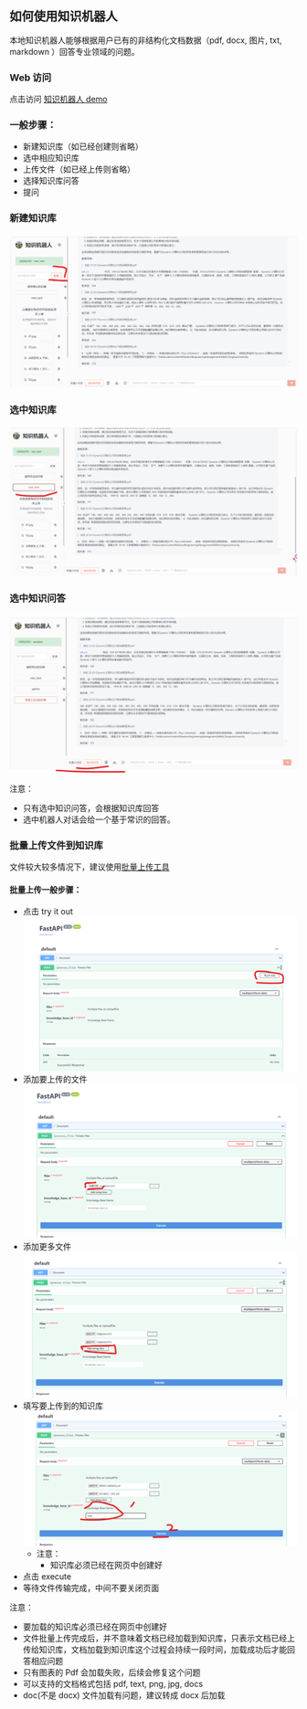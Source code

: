## 如何使用知识机器人

本地知识机器人能够根据用户已有的非结构化文档数据（pdf, docx, 图片, txt, markdown ）回答专业领域的问题。

### Web 访问

点击访问 [知识机器人 demo ](http://chatvue.cpolar.cn)

### 一般步骤：
- 新建知识库（如已经创建则省略）
- 选中相应知识库
- 上传文件（如已经上传则省略）
- 选择知识库问答
- 提问

### 新建知识库
![ 创建知识库 ](img/create_knowlege_base.png)

### 选中知识库
![ 选中知识库 ](img/choose_knowlege_base.png)

### 选中知识问答
![ 选中知识问答 ](img/choose_knowlege_answer.png)

注意：
- 只有选中知识问答，会根据知识库回答
- 选中机器人对话会给一个基于常识的回答。 

### 批量上传文件到知识库
文件较大较多情况下，建议使用[批量上传工具](http://batch-file.cpolar.cn)

#### 批量上传一般步骤：
- 点击 try it out
  ![ click_try_out ](img/click_try_out.png)
- 添加要上传的文件
  ![ choose_file ](img/choose_file.png)
- 添加更多文件
  ![ choose_more ](img/add_more.png)
- 填写要上传到的知识库
  ![ choose_knowledge_execute ](img/choose_knowledge_execute.png)
  - 注意：
    - 知识库必须已经在网页中创建好
- 点击 execute
- 等待文件传输完成，中间不要关闭页面

注意：
- 要加载的知识库必须已经在网页中创建好
- 文件批量上传完成后，并不意味着文档已经加载到知识库，只表示文档已经上传给知识库，文档加载到知识库这个过程会持续一段时间，加载成功后才能回答相应问题
- 只有图表的 Pdf 会加载失败，后续会修复这个问题
- 可以支持的文档格式包括 pdf, text, png, jpg, docs
- doc(不是 docx) 文件加载有问题，建议转成 docx 后加载
